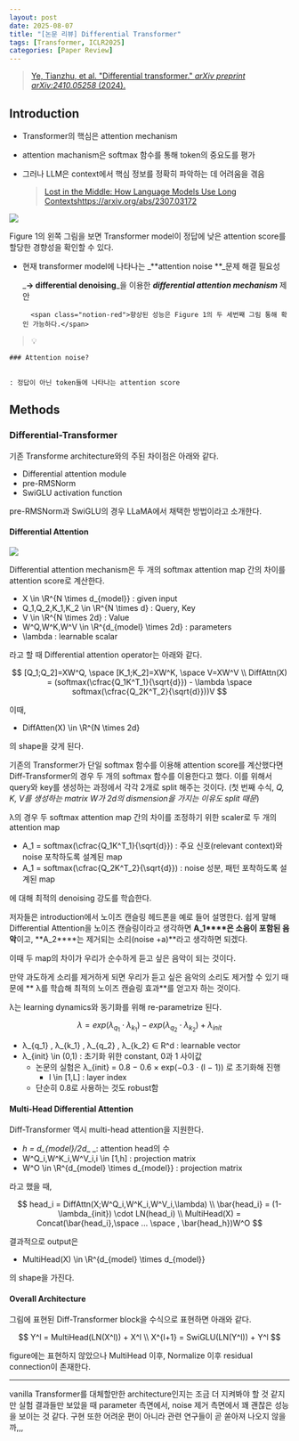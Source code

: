 ```yaml
---
layout: post
date: 2025-08-07
title: "[논문 리뷰] Differential Transformer"
tags: [Transformer, ICLR2025]
categories: [Paper Review]
---
```


> [Ye, Tianzhu, et al. "Differential transformer." ](https://arxiv.org/abs/2410.05258)[_arXiv preprint arXiv:2410.05258_](https://arxiv.org/abs/2410.05258)[ (2024).](https://arxiv.org/abs/2410.05258)



## Introduction

- Transformer의 핵심은 attention mechanism
- attention machanism은 softmax 함수를 통해 token의 중요도를 평가
- 그러나 LLM은 context에서 핵심 정보를 정확히 파악하는 데 어려움을 겪음

	> [Lost in the Middle: How Language Models Use Long Contextshttps://arxiv.org/abs/2307.03172](https://arxiv.org/abs/2307.03172)


![](https://prod-files-secure.s3.us-west-2.amazonaws.com/542b861c-36a8-4051-84e5-8804b6728dba/9083ea56-691a-4752-ae26-47f403431ac8/image.png?X-Amz-Algorithm=AWS4-HMAC-SHA256&X-Amz-Content-Sha256=UNSIGNED-PAYLOAD&X-Amz-Credential=ASIAZI2LB466TEM7EJS3%2F20251010%2Fus-west-2%2Fs3%2Faws4_request&X-Amz-Date=20251010T150119Z&X-Amz-Expires=3600&X-Amz-Security-Token=IQoJb3JpZ2luX2VjEFYaCXVzLXdlc3QtMiJIMEYCIQDR9Slvfa7HArnUBLlk01ZV7Pr19gc%2Bo7yoi0GNs%2BXaJQIhAKp4a5aiNGFNccN9CouKqbuHOrWkAjsZqNski5oLZQ8VKogECO%2F%2F%2F%2F%2F%2F%2F%2F%2F%2F%2FwEQABoMNjM3NDIzMTgzODA1IgypCblJb8pv3bobO%2F4q3AM7CDmjPcXCIREwcYUDPp01NmNPYeyXTJgoxjRW1oi%2FkUUeJBqeHU0ckxtP5XxErIwboU2e2w3Xvmknl9Ig%2FAXN5dPwrKxu%2BFFKPQqyh0ve5iLxVgxU1Ko8%2FMNnA2I93Or6ZscbIIfpWMozIq%2F6ZDzyWIT7wQS0r1jaC6i%2BVDNwPy3ClVyK8CIM8lflZzQgz6G2ClU33LZmNHJfjtvcDK32m%2FLNUy4yU44PFCUjSUTAbCMDDI%2B8aABReqE5SGBYi37RbFor71JmbF9OYuAtUA17UXX%2FcjdcGiZwqcESsFZLaW1mKWdKZxmnxONYTavGBYasU3LFC8ek%2B4AZZOt%2FBpDaermJZ6vrdYYDlCQfSibry2aOp71%2F6vPvGh1n8z11AL5RZKAUleKVKoFxO5i3ogxyetwFQyL0XdA4an0gZmOtwrT6cJI7mQK2PTnqcZTgu2vHbmYMmWoUFlLPe0UbLwOxtRjkoKgbLLrt9d0e3Zs6hjy1e4YAyvaGbcS%2BkPJSKS1KiP3mW3h%2B%2FwvsUJcV5zAlBW9cblOiZhV4vRP%2Ba2uCrpB9wFflIPIP%2FDIMPxa8hwFa7JU%2FLB%2F%2FYMhr4IqQFX6QtmMpeG98YneYwb0vUFc67DUyuR5kyTmhXuZdFTD8pqTHBjqkAcsBOpaVcpGbanlfAXVucXM5AdY9b53TH2mUmA2H9IzGdTDnKSsbafBRtvuRRnszT28Qlh58XsUCT3OCWzxxbgr6tgT5RQh6sUvIIz5E1SZ4WEMVjVzlSqi%2FcshfTozfKsAUYt1pQqOJ%2Bd2a5dbqergBid1Cr9nfrQrgwOxIvhU%2FUvR0KTO9lFRXQCIQb6Bg8A0NbORquYQjmAipJABHrZlygSaw&X-Amz-Signature=2fa8d35c4606a95a4514ed10d474fd77a0884c9fbc875a8c2e39f687022ff6ce&X-Amz-SignedHeaders=host&x-amz-checksum-mode=ENABLED&x-id=GetObject)


Figure 1의 왼쪽 그림을 보면 Transformer model이 정답에 낮은 attention score를 할당한 경향성을 확인할 수 있다.

- 현재 transformer model에 나타나는 _**attention noise **_문제 해결 필요성

	_**→ differential denoising**_을 이용한 _**differential attention mechanism**_ 제안


		<span class="notion-red">향상된 성능은 Figure 1의 두 세번째 그림 통해 확인 가능하다.</span>


> 💡 


	### Attention noise?


	: 정답이 아닌 token들에 나타나는 attention score



## Methods



### Differential-Transformer


기존 Transforme architecture와의 주된 차이점은 아래와 같다.

- Differential attention module
- pre-RMSNorm
- SwiGLU activation function

pre-RMSNorm과 SwiGLU의 경우 LLaMA에서 채택한 방법이라고 소개한다.



#### Differential Attention


![](https://prod-files-secure.s3.us-west-2.amazonaws.com/542b861c-36a8-4051-84e5-8804b6728dba/116d70b2-1963-4810-9167-f4c7d8a06e8f/image.png?X-Amz-Algorithm=AWS4-HMAC-SHA256&X-Amz-Content-Sha256=UNSIGNED-PAYLOAD&X-Amz-Credential=ASIAZI2LB466TEM7EJS3%2F20251010%2Fus-west-2%2Fs3%2Faws4_request&X-Amz-Date=20251010T150119Z&X-Amz-Expires=3600&X-Amz-Security-Token=IQoJb3JpZ2luX2VjEFYaCXVzLXdlc3QtMiJIMEYCIQDR9Slvfa7HArnUBLlk01ZV7Pr19gc%2Bo7yoi0GNs%2BXaJQIhAKp4a5aiNGFNccN9CouKqbuHOrWkAjsZqNski5oLZQ8VKogECO%2F%2F%2F%2F%2F%2F%2F%2F%2F%2F%2FwEQABoMNjM3NDIzMTgzODA1IgypCblJb8pv3bobO%2F4q3AM7CDmjPcXCIREwcYUDPp01NmNPYeyXTJgoxjRW1oi%2FkUUeJBqeHU0ckxtP5XxErIwboU2e2w3Xvmknl9Ig%2FAXN5dPwrKxu%2BFFKPQqyh0ve5iLxVgxU1Ko8%2FMNnA2I93Or6ZscbIIfpWMozIq%2F6ZDzyWIT7wQS0r1jaC6i%2BVDNwPy3ClVyK8CIM8lflZzQgz6G2ClU33LZmNHJfjtvcDK32m%2FLNUy4yU44PFCUjSUTAbCMDDI%2B8aABReqE5SGBYi37RbFor71JmbF9OYuAtUA17UXX%2FcjdcGiZwqcESsFZLaW1mKWdKZxmnxONYTavGBYasU3LFC8ek%2B4AZZOt%2FBpDaermJZ6vrdYYDlCQfSibry2aOp71%2F6vPvGh1n8z11AL5RZKAUleKVKoFxO5i3ogxyetwFQyL0XdA4an0gZmOtwrT6cJI7mQK2PTnqcZTgu2vHbmYMmWoUFlLPe0UbLwOxtRjkoKgbLLrt9d0e3Zs6hjy1e4YAyvaGbcS%2BkPJSKS1KiP3mW3h%2B%2FwvsUJcV5zAlBW9cblOiZhV4vRP%2Ba2uCrpB9wFflIPIP%2FDIMPxa8hwFa7JU%2FLB%2F%2FYMhr4IqQFX6QtmMpeG98YneYwb0vUFc67DUyuR5kyTmhXuZdFTD8pqTHBjqkAcsBOpaVcpGbanlfAXVucXM5AdY9b53TH2mUmA2H9IzGdTDnKSsbafBRtvuRRnszT28Qlh58XsUCT3OCWzxxbgr6tgT5RQh6sUvIIz5E1SZ4WEMVjVzlSqi%2FcshfTozfKsAUYt1pQqOJ%2Bd2a5dbqergBid1Cr9nfrQrgwOxIvhU%2FUvR0KTO9lFRXQCIQb6Bg8A0NbORquYQjmAipJABHrZlygSaw&X-Amz-Signature=3590b5e4757e6e3c34409e8320b202673ef63be2b6985d44c1b6f905abc6ca33&X-Amz-SignedHeaders=host&x-amz-checksum-mode=ENABLED&x-id=GetObject)


Differential attention mechanism은 두 개의 softmax attention map 간의 차이를 attention score로 계산한다.

- X \in \R^{N \times d\_{model}} : given input
- Q\_1,Q\_2,K\_1,K\_2 \in \R^{N \times d} : Query, Key
- V \in \R^{N \times 2d} : Value
- W^Q,W^K,W^V \in \R^{d\_{model} \times 2d} : parameters
- \lambda : learnable scalar

라고 할 때 Differential attention operator는 아래와 같다.


$$
[Q_1;Q_2]=XW^Q, \space [K_1;K_2]=XW^K, \space V=XW^V \\
DiffAttn(X) = (softmax(\cfrac{Q_1K^T_1}{\sqrt{d}}) - \lambda \space softmax(\cfrac{Q_2K^T_2}{\sqrt{d}}))V
$$


이때,

- DiffAtten(X) \in \R^{N \times 2d}

의 shape을 갖게 된다.


기존의 Transformer가 단일 softmax 함수를 이용해 attention score를 계산했다면 Diff-Transformer의 경우 두 개의 softmax 함수를 이용한다고 했다. 이를 위해서 query와 key를 생성하는 과정에서 각각 2개로 split 해주는 것이다. <span class="notion-red">(첫 번째 수식, </span><span class="notion-red">_Q, K, V를 생성하는 matrix W가 2d의 dismension을 가지는 이유도 split 때문_</span><span class="notion-red">)</span>


 λ의 경우 두 softmax attention map 간의 차이를 조정하기 위한 scaler로 두 개의 attention map

- A\_1 = softmax(\cfrac{Q\_1K^T\_1}{\sqrt{d}}) : 주요 신호(relevant context)와 noise 포착하도록 설계된 map
- A\_1 = softmax(\cfrac{Q\_2K^T\_2}{\sqrt{d}}) : noise 성분, 패턴 포착하도록 설계된 map 

에 대해 최적의 denoising 강도를 학습한다.


저자들은 introduction에서 노이즈 캔슬링 헤드폰을 예로 들어 설명한다. 쉽게 말해 Differential Attention을 노이즈 캔슬링이라고 생각하면 **A\_1****은 소음이 포함된 음악**이고, **A\_2****는 제거되는 소리(noise +a)**라고 생각하면 되겠다. 


이때 두 map의 차이가 우리가 순수하게 듣고 싶은 음악이 되는 것이다. 


만약 과도하게 소리를 제거하게 되면 우리가 듣고 싶은 음악의 소리도 제거할 수 있기 때문에 ** λ를 학습해 최적의 노이즈 캔슬링 효과**를 얻고자 하는 것이다.


λ는 learning dynamics와 동기화를 위해 re-parametrize 된다.


$$
\lambda = exp(\lambda_{q_1} \cdot \lambda_{k_1}) - exp(\lambda_{q_2} \cdot \lambda_{k_2}) + \lambda_{init}
$$

- λ\_{q\_1} , λ\_{k\_1} , λ\_{q\_2} , λ\_{k\_2} ∈ R^d : learnable vector
- λ\_{init} \in (0,1) : 초기화 위한 constant, 0과 1 사이값
	- 논문의 실험은 λ\_{init} = 0.8 − 0.6 × exp(−0.3 · (l − 1)) 로 초기화해 진행
		- l \in [1,L] : layer index
	- 단순히 0.8로 사용하는 것도 robust함


#### **Multi-Head Differential Attention**


Diff-Transformer 역시 multi-head attention을 지원한다.

- _h = d\_{model}/2d__ _: attention head의 수
- W^Q\_i,W^K\_i,W^V\_i,i \in [1,h] : projection matrix
- W^O \in \R^{d\_{model} \times d\_{model}} : projection matrix

라고 했을 때,


$$
head_i = DiffAttn(X;W^Q_i,W^K_i,W^V_i,\lambda) \\
\bar{head_i} = (1-\lambda_{init}) \cdot LN(head_i) \\
MultiHead(X) = Concat(\bar{head_i},\space ... \space , \bar{head_h})W^O
$$


결과적으로 output은

- MultiHead(X) \in \R^{d\_{model} \times d\_{model}}

의 shape을 가진다.



#### Overall Architecture


그림에 표현된 Diff-Transformer block을 수식으로 표현하면 아래와 같다.


$$
Y^l = MultiHead(LN(X^l)) + X^l \\
X^{l+1} = SwiGLU(LN(Y^l)) + Y^l
$$


figure에는 표현하지 않았으나 MultiHead 이후, Normalize 이후 residual connection이 존재한다.


---


vanilla Transformer를 대체할만한 architecture인지는 조금 더 지켜봐야 할 것 같지만 실험 결과들만 보았을 때 parameter 측면에서, noise 제거 측면에서 꽤 괜찮은 성능을 보이는 것 같다. 구현 또한 어려운 편이 아니라 관련 연구들이 곧 쏟아져 나오지 않을까,,,

